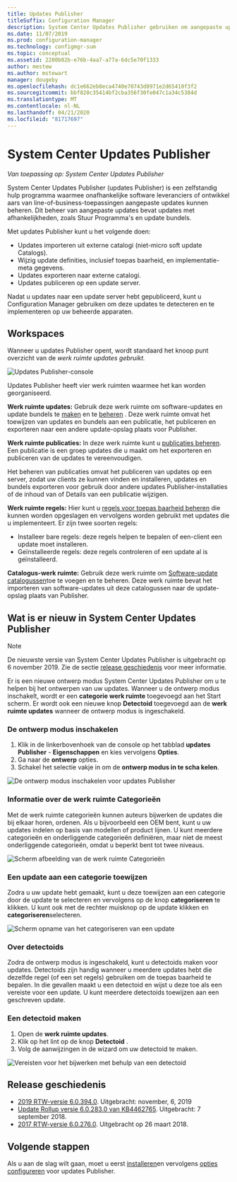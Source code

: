 ```yaml
---
title: Updates Publisher
titleSuffix: Configuration Manager
description: System Center Updates Publisher gebruiken om aangepaste updates te beheren
ms.date: 11/07/2019
ms.prod: configuration-manager
ms.technology: configmgr-sum
ms.topic: conceptual
ms.assetid: 2200b02b-e76b-4aa7-a77a-6dc5e70f1333
author: mestew
ms.author: mstewart
manager: dougeby
ms.openlocfilehash: dc1e662eb8eca4740e70743d0971e2d65410f3f2
ms.sourcegitcommit: bbf820c35414bf2cba356f30fe047c1a34c5384d
ms.translationtype: MT
ms.contentlocale: nl-NL
ms.lasthandoff: 04/21/2020
ms.locfileid: "81717697"
---
```

# <a name="system-center-updates-publisher"></a>System Center Updates Publisher

*Van toepassing op: System Center Updates Publisher*

System Center Updates Publisher (updates Publisher) is een zelfstandig hulp programma waarmee onafhankelijke software leveranciers of ontwikkel aars van line-of-business-toepassingen aangepaste updates kunnen beheren. Dit beheer van aangepaste updates bevat updates met afhankelijkheden, zoals Stuur Programma's en update bundels.

Met updates Publisher kunt u het volgende doen:

-   Updates importeren uit externe catalogi (niet-micro soft update Catalogs).
-   Wijzig update definities, inclusief toepas baarheid, en implementatie-meta gegevens.
-   Updates exporteren naar externe catalogi.
-   Updates publiceren op een update server.

Nadat u updates naar een update server hebt gepubliceerd, kunt u Configuration Manager gebruiken om deze updates te detecteren en te implementeren op uw beheerde apparaten.

## <a name="workspaces"></a>Workspaces
Wanneer u updates Publisher opent, wordt standaard het knoop punt overzicht van de *werk ruimte updates gebruikt.*

![Updates Publisher-console](media/console1.png)


Updates Publisher heeft vier werk ruimten waarmee het kan worden georganiseerd.


**Werk ruimte updates:** Gebruik deze werk ruimte om software-updates en update bundels te [maken](create-updates-with-updates-publisher.md) en te [beheren](manage-updates-with-updates-publisher.md) . Deze werk ruimte omvat het toewijzen van updates en bundels aan een publicatie, het publiceren en exporteren naar een andere update-opslag plaats voor Publisher.

**Werk ruimte publicaties:** In deze werk ruimte kunt u [publicaties beheren](updates-publisher-publications.md). Een publicatie is een groep updates die u maakt om het exporteren en publiceren van de updates te vereenvoudigen.

Het beheren van publicaties omvat het publiceren van updates op een server, zodat uw clients ze kunnen vinden en installeren, updates en bundels exporteren voor gebruik door andere updates Publisher-installaties of de inhoud van of Details van een publicatie wijzigen.

**Werk ruimte regels:** Hier kunt u [regels voor toepas baarheid beheren](updates-publisher-applicability-rules.md) die kunnen worden opgeslagen en vervolgens worden gebruikt met updates die u implementeert. Er zijn twee soorten regels:

-   Installeer bare regels: deze regels helpen te bepalen of een-client een update moet installeren.
-   Geïnstalleerde regels: deze regels controleren of een update al is geïnstalleerd.

**Catalogus-werk ruimte:** Gebruik deze werk ruimte om [Software-update catalogussen](updates-publisher-catalogs.md)toe te voegen en te beheren. Deze werk ruimte bevat het importeren van software-updates uit deze catalogussen naar de update-opslag plaats van Publisher.

## <a name="whats-new-in-system-center-updates-publisher"></a>Wat is er nieuw in System Center Updates Publisher

>[!NOTE] 
> De nieuwste versie van System Center Updates Publisher is uitgebracht op 6 november 2019. Zie de sectie [release geschiedenis](#release-history) voor meer informatie.

Er is een nieuwe ontwerp modus System Center Updates Publisher om u te helpen bij het ontwerpen van uw updates. Wanneer u de ontwerp modus inschakelt, wordt er een **categorie werk ruimte** toegevoegd aan het Start scherm. Er wordt ook een nieuwe knop **Detectoid** toegevoegd aan de **werk ruimte updates** wanneer de ontwerp modus is ingeschakeld.

### <a name="to-enable-authoring-mode"></a>De ontwerp modus inschakelen

1. Klik in de linkerbovenhoek van de console op het tabblad **updates Publisher** - **Eigenschappen** en kies vervolgens **Opties**.
1. Ga naar de **ontwerp** opties.
1. Schakel het selectie vakje in om de **ontwerp modus in te scha kelen**.

![De ontwerp modus inschakelen voor updates Publisher](media/scup-enable-authoring-mode.png)

### <a name="about-the-categories-workspace"></a>Informatie over de werk ruimte Categorieën

Met de werk ruimte categorieën kunnen auteurs bijwerken de updates die bij elkaar horen, ordenen. Als u bijvoorbeeld een OEM bent, kunt u uw updates indelen op basis van modellen of product lijnen. U kunt meerdere categorieën en onderliggende categorieën definiëren, maar niet de meest onderliggende categorieën, omdat u beperkt bent tot twee niveaus.

![Scherm afbeelding van de werk ruimte Categorieën](media/scup-categories-workspace.png)

### <a name="assign-an-update-to-a-category"></a>Een update aan een categorie toewijzen

Zodra u uw update hebt gemaakt, kunt u deze toewijzen aan een categorie door de update te selecteren en vervolgens op de knop **categoriseren** te klikken. U kunt ook met de rechter muisknop op de update klikken en **categoriseren**selecteren.

![Scherm opname van het categoriseren van een update](media/scup-categorize-update.png)

### <a name="about-detectoids"></a>Over detectoids

Zodra de ontwerp modus is ingeschakeld, kunt u detectoids maken voor updates. Detectoids zijn handig wanneer u meerdere updates hebt die dezelfde regel (of een set regels) gebruiken om de toepas baarheid te bepalen. In die gevallen maakt u een detectoid en wijst u deze toe als een vereiste voor een update. U kunt meerdere detectoids toewijzen aan een geschreven update.


### <a name="create-a-detectoid"></a>Een detectoid maken

1. Open de **werk ruimte updates**.
1. Klik op het lint op de knop **Detectoid** .
1. Volg de aanwijzingen in de wizard om uw detectoid te maken.



![Vereisten voor het bijwerken met behulp van een detectoid](media/scup-detectoid-as-prerequisite.png)

## <a name="release-history"></a>Release geschiedenis

- [2019 RTW-versie 6.0.394.0](https://techcommunity.microsoft.com/t5/Configuration-Manager-Blog/SCUP-adds-support-for-update-categories/ba-p/990111). Uitgebracht: november, 6, 2019
- [Update Rollup versie 6.0.283.0 van KB4462765](https://support.microsoft.com/help/4462765/update-rollup-for-system-center-updates-publisher). Uitgebracht: 7 september 2018.
- [2017 RTW-versie 6.0.276.0](https://techcommunity.microsoft.com/t5/Configuration-Manager-Blog/System-Center-Updates-Publisher-adds-support-for-new-OSes/ba-p/274986). Uitgebracht op 26 maart 2018.


## <a name="next-steps"></a>Volgende stappen
Als u aan de slag wilt gaan, moet u eerst [installeren](install-updates-publisher.md)en vervolgens [opties configureren](updates-publisher-options.md) voor updates Publisher.
